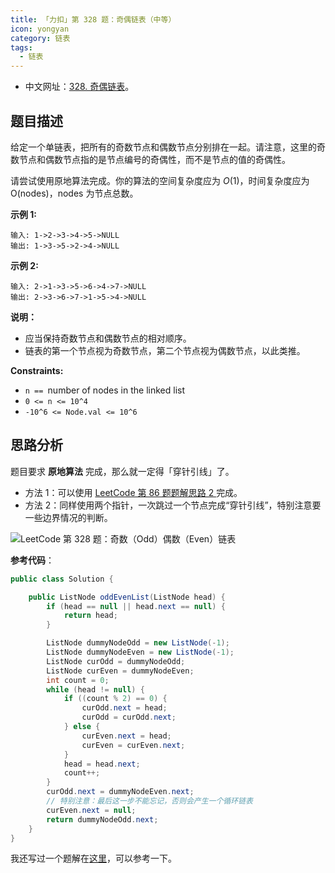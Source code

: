 ```yaml
---
title: 「力扣」第 328 题：奇偶链表（中等）
icon: yongyan
category: 链表
tags:
  - 链表
---
```


- 中文网址：[328. 奇偶链表](https://leetcode-cn.com/problems/odd-even-linked-list/description/)。

## 题目描述

给定一个单链表，把所有的奇数节点和偶数节点分别排在一起。请注意，这里的奇数节点和偶数节点指的是节点编号的奇偶性，而不是节点的值的奇偶性。

请尝试使用原地算法完成。你的算法的空间复杂度应为 $O(1)$，时间复杂度应为 O(nodes)，nodes 为节点总数。

**示例 1:**

```
输入: 1->2->3->4->5->NULL
输出: 1->3->5->2->4->NULL
```

**示例 2:**

```
输入: 2->1->3->5->6->4->7->NULL
输出: 2->3->6->7->1->5->4->NULL
```

**说明：**

- 应当保持奇数节点和偶数节点的相对顺序。
- 链表的第一个节点视为奇数节点，第二个节点视为偶数节点，以此类推。

**Constraints:**

- `n == `number of nodes in the linked list
- `0 <= n <= 10^4`
- `-10^6 <= Node.val <= 10^6`

## 思路分析

题目要求 **原地算法** 完成，那么就一定得「穿针引线」了。

- 方法 1：可以使用 [LeetCode 第 86 题题解思路 2 ](https://liweiwei1419.github.io/leetcode-solution/leetcode-0086-partition-list/)完成。
- 方法 2：同样使用两个指针，一次跳过一个节点完成“穿针引线”，特别注意要一些边界情况的判断。

![LeetCode 第 328 题：奇数（Odd）偶数（Even）链表](https://liweiwei1419.github.io/images/leetcode-solution/328-1.jpg)

**参考代码**：

```java
public class Solution {

    public ListNode oddEvenList(ListNode head) {
        if (head == null || head.next == null) {
            return head;
        }

        ListNode dummyNodeOdd = new ListNode(-1);
        ListNode dummyNodeEven = new ListNode(-1);
        ListNode curOdd = dummyNodeOdd;
        ListNode curEven = dummyNodeEven;
        int count = 0;
        while (head != null) {
            if ((count % 2) == 0) {
                curOdd.next = head;
                curOdd = curOdd.next;
            } else {
                curEven.next = head;
                curEven = curEven.next;
            }
            head = head.next;
            count++;
        }
        curOdd.next = dummyNodeEven.next;
        // 特别注意：最后这一步不能忘记，否则会产生一个循环链表
        curEven.next = null;
        return dummyNodeOdd.next;
    }
}
```

我还写过一个题解在[这里](https://liweiwei1419.github.io/leetcode-solution/leetcode-0328-odd-even-linked-list/)，可以参考一下。
